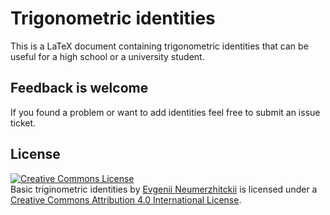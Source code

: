 # Trigonometric identities

This is a LaTeX document containing trigonometric identities that can be useful for a high school or a university student.

## Feedback is welcome

If you found a problem or want to add identities feel free to submit an issue ticket.

## License

<a rel="license" href="http://creativecommons.org/licenses/by/4.0/"><img alt="Creative Commons License" style="border-width:0" src="https://i.creativecommons.org/l/by/4.0/88x31.png" /></a><br /><span xmlns:dct="http://purl.org/dc/terms/" property="dct:title">Basic triginometric identities</span> by <a xmlns:cc="http://creativecommons.org/ns#" href="http://evgenii.com/blog/basic_triginometric_identities" property="cc:attributionName" rel="cc:attributionURL">Evgenii Neumerzhitckii</a> is licensed under a <a rel="license" href="http://creativecommons.org/licenses/by/4.0/">Creative Commons Attribution 4.0 International License</a>.